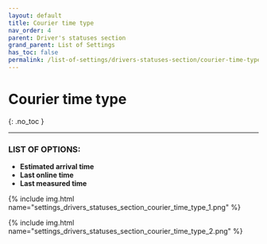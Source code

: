 ```yaml
---
layout: default
title: Courier time type
nav_order: 4
parent: Driver's statuses section
grand_parent: List of Settings
has_toc: false
permalink: /list-of-settings/drivers-statuses-section/courier-time-type
---
```


# Courier time type
{: .no_toc }

---

### LIST OF OPTIONS:
- **Estimated arrival time**
- **Last online time**
- **Last measured time**

{% include img.html name="settings_drivers_statuses_section_courier_time_type_1.png" %}

{% include img.html name="settings_drivers_statuses_section_courier_time_type_2.png" %}